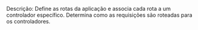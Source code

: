 Descrição: Define as rotas da aplicação e associa cada rota a um controlador específico. Determina como as requisições são roteadas para os controladores.